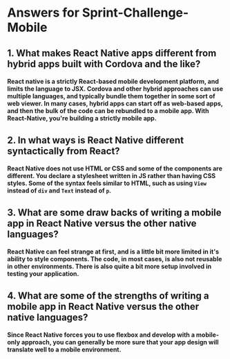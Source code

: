 # Answers for Sprint-Challenge-Mobile

## 1. What makes React Native apps different from hybrid apps built with Cordova and the like?

#### React native is a strictly React-based mobile development platform, and limits the language to JSX. Cordova and other hybrid approaches can use multiple languages, and typically bundle them together in some sort of web viewer. In many cases, hybrid apps can start off as web-based apps, and then the bulk of the code can be rebundled to a mobile app. With React-Native, you're building a strictly mobile app. 

## 2. In what ways is React Native different syntactically from React?

#### React Native does not use HTML or CSS and some of the components are different. You declare a stylesheet written in JS rather than having CSS styles. Some of the syntax feels similar to HTML, such as using `View` instead of `div` and `Text` instead of `p`.

## 3. What are some draw backs of writing a mobile app in React Native versus the other native languages?

#### React Native can feel strange at first, and is a little bit more limited in it's ability to style components. The code, in most cases, is also not reusable in other environments. There is also quite a bit more setup involved in testing your application.

## 4. What are some of the strengths of writing a mobile app in React Native versus the other native languages?

#### Since React Native forces you to use flexbox and develop with a mobile-only approach, you can generally be more sure that your app design will translate well to a mobile environment. 